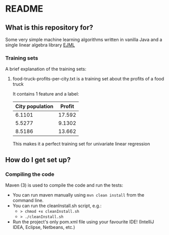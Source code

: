 # README #

## What is this repository for? ##

Some very simple machine learning algorithms written in vanilla Java and a single linear algebra library [EJML](http://ejml.org/wiki/index.php?title=Main_Page)

### Training sets

A brief explanation of the training sets:

1.  food-truck-profits-per-city.txt is a training set about the profits of a food truck

    It contains 1 feature and a label:

    | City population   | Profit        |
    | -------------     |:-------------:|
    | 6.1101            | 17.592        |
    | 5.5277            | 9.1302        |
    | 8.5186            | 13.662        |
 
    This makes it a perfect training set for univariate linear regression


## How do I get set up? ##

### Compiling the code ###

Maven (3) is used to compile the code and run the tests: 

* You can run maven manually using `mvn clean install` from the command line.
* You can run the cleanInstall.sh script, e.g.: 
    * `> chmod +x cleanInstall.sh`
    * `> ./cleanInstall.sh` 
* Run the project's only pom.xml file using your favourite IDE! (IntelliJ IDEA, Eclipse, Netbeans, etc.)
